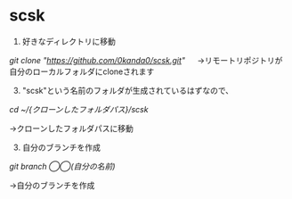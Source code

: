 # scsk
1. 好きなディレクトリに移動

*git clone "https://github.com/0kanda0/scsk.git"*
　
 →リモートリポジトリが自分のローカルフォルダにcloneされます

3. "scsk"という名前のフォルダが生成されているはずなので、

*cd ~/{クローンしたフォルダパス}/scsk*
 
  →クローンしたフォルダパスに移動

3. 自分のブランチを作成

*git branch ◯◯(自分の名前)*

  →自分のブランチを作成


